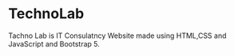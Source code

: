# TechnoLab
Tachno Lab is IT Consulatncy Website made using HTML,CSS and JavaScript and Bootstrap 5.

